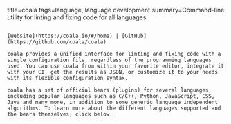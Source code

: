 title=coala
tags=language, language development
summary=Command-line utility for linting and fixing code for all languages.
~~~~~~

[Website](https://coala.io/#/home) | [GitHub](https://github.com/coala/coala)

coala provides a unified interface for linting and fixing code with a single configuration file, regardless of the programming languages used. You can use coala from within your favorite editor, integrate it with your CI, get the results as JSON, or customize it to your needs with its flexible configuration syntax.

coala has a set of official bears (plugins) for several languages, including popular languages such as C/C++, Python, JavaScript, CSS, Java and many more, in addition to some generic language independent algorithms. To learn more about the different languages supported and the bears themselves, click below.

